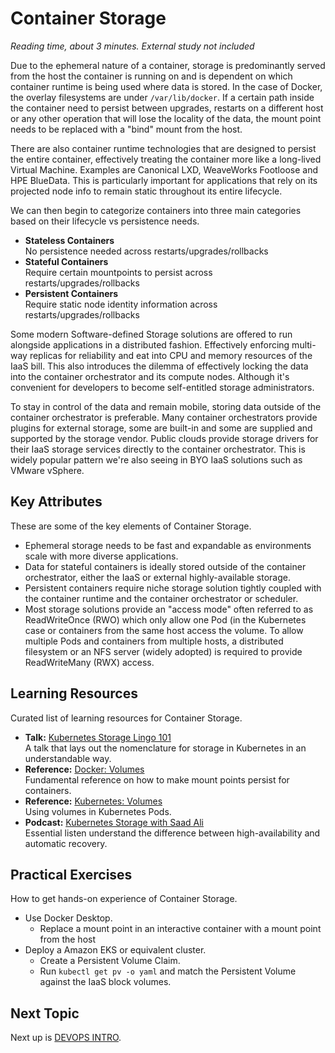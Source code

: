 # Container Storage
*Reading time, about 3 minutes. External study not included*

Due to the ephemeral nature of a container, storage is predominantly served from the host the container is running on and is dependent on which container runtime is being used where data is stored. In the case of Docker, the overlay filesystems are under `/var/lib/docker`. If a certain path inside the container need to persist between upgrades, restarts on a different host or any other operation that will lose the locality of the data, the mount point needs to be replaced with a "bind" mount from the host.

There are also container runtime technologies that are designed to persist the entire container, effectively treating the container more like a long-lived Virtual Machine. Examples are Canonical LXD, WeaveWorks Footloose and HPE BlueData. This is particularly important for applications that rely on its projected node info to remain static throughout its entire lifecycle.

We can then begin to categorize containers into three main categories based on their lifecycle vs persistence needs.

- **Stateless Containers**<br />
  No persistence needed across restarts/upgrades/rollbacks
- **Stateful Containers**<br />
  Require certain mountpoints to persist across restarts/upgrades/rollbacks
- **Persistent Containers**<br />
  Require static node identity information across restarts/upgrades/rollbacks

Some modern Software-defined Storage solutions are offered to run alongside applications in a distributed fashion. Effectively enforcing multi-way replicas for reliability and eat into CPU and memory resources of the IaaS bill. This also introduces the dilemma of effectively locking the data into the container orchestrator and its compute nodes. Although it's convenient for developers to become self-entitled storage administrators. 

To stay in control of the data and remain mobile, storing data outside of the container orchestrator is preferable. Many container orchestrators provide plugins for external storage, some are built-in and some are supplied and supported by the storage vendor. Public clouds provide storage drivers for their IaaS storage services directly to the container orchestrator. This is widely popular pattern we're also seeing in BYO IaaS solutions such as VMware vSphere.

## Key Attributes
These are some of the key elements of Container Storage.

- Ephemeral storage needs to be fast and expandable as environments scale with more diverse applications.
- Data for stateful containers  is ideally stored outside of the container orchestrator, either the IaaS or external highly-available storage.
- Persistent containers require niche storage solution tightly coupled with the container runtime and the container orchestrator or scheduler.
- Most storage solutions provide an "access mode" often referred to as ReadWriteOnce (RWO) which only allow one Pod (in the Kubernetes case or containers from the same host access the volume. To allow multiple Pods and containers from multiple hosts, a distributed filesystem or an NFS server (widely adopted) is required to provide ReadWriteMany (RWX) access.

## Learning Resources
Curated list of learning resources for Container Storage.

- **Talk:** [Kubernetes Storage Lingo 101](https://youtu.be/uSxlgK1bCuA)<br />
  A talk that lays out the nomenclature for storage in Kubernetes in an understandable way.
- **Reference:** [Docker: Volumes](https://docs.docker.com/storage/volumes/)<br />
  Fundamental reference on how to make mount points persist for containers.
- **Reference:** [Kubernetes: Volumes](https://kubernetes.io/docs/concepts/storage/volumes/)<br />
  Using volumes in Kubernetes Pods.
- **Podcast:** [Kubernetes Storage with Saad Ali](https://softwareengineeringdaily.com/2019/06/10/kubernetes-storage-with-saad-ali/)<br />
  Essential listen understand the difference between high-availability and automatic recovery.

## Practical Exercises
How to get hands-on experience of Container Storage.

- Use Docker Desktop.
  - Replace a mount point in an interactive container with a mount point from the host
- Deploy a Amazon EKS or equivalent cluster.
  - Create a Persistent Volume Claim.
  - Run `kubectl get pv -o yaml` and match the Persistent Volume against the IaaS block volumes.

## Next Topic
Next up is [DEVOPS INTRO](DEVOPS_INTRO.md).
